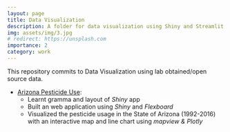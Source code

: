 ```yaml
---
layout: page
title: Data Visualization
description: A folder for data visualization using Shiny and Streamlit
img: assets/img/3.jpg
# redirect: https://unsplash.com
importance: 2
category: work
---
```


This repository commits to Data Visualization using lab obtained/open source data. 

- <a href="https://github.com/TuoooLiu666/expense-tracker">Arizona Pesticide Use</a>:
  - Learnt gramma and layout of *Shiny* app
  - Built an web application using *Shiny* and *Flexboard*
  - Visualized the pesticide usage in the State of Arizona (1992-2016) with an interactive map and line chart using *mapview & Plotly*





